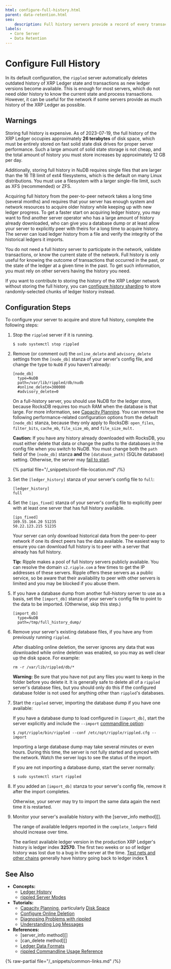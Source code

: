 ```yaml
---
html: configure-full-history.html
parent: data-retention.html
seo:
    description: Full history servers provide a record of every transaction ever to occur in the XRP Ledger, although they are expensive to run.
labels:
  - Core Server
  - Data Retention
---
```

# Configure Full History

In its default configuration, the `rippled` server automatically deletes outdated history of XRP Ledger state and transactions as new ledger versions become available. This is enough for most servers, which do not need older history to know the current state and process transactions. However, it can be useful for the network if some servers provide as much history of the XRP Ledger as possible.

## Warnings

Storing full history is expensive. As of 2023-07-19, the full history of the XRP Ledger occupies approximately **26 terabytes** of disk space, which must be entirely stored on fast solid state disk drives for proper server performance. Such a large amount of solid state storage is not cheap, and the total amount of history you must store increases by approximately 12 GB per day.

Additionally, storing full history in NuDB requires single files that are larger than the 16 TB limit of ext4 filesystems, which is the default on many Linux distributions. You must use a filesystem with a larger single-file limit, such as XFS (recommended) or ZFS.

Acquiring full history from the peer-to-peer network takes a long time (several months) and requires that your server has enough system and network resources to acquire older history while keeping up with new ledger progress. To get a faster start on acquiring ledger history, you may want to find another server operator who has a large amount of history already downloaded, who can give you a database dump or at least allow your server to explicitly peer with theirs for a long time to acquire history. The server can load ledger history from a file and verify the integrity of the historical ledgers it imports.

You do not need a full history server to participate in the network, validate transactions, or know the current state of the network. Full history is only useful for knowing the outcome of transactions that occurred in the past, or the state of the ledger at a given time in the past. To get such information, you must rely on other servers having the history you need.

If you want to contribute to storing the history of the XRP Ledger network without storing the full history, you can [configure history sharding](configure-history-sharding.md) to store randomly-selected chunks of ledger history instead.

## Configuration Steps

To configure your server to acquire and store full history, complete the following steps:

1. Stop the `rippled` server if it is running.

    ```
    $ sudo systemctl stop rippled
    ```

0. Remove (or comment out) the `online_delete` and `advisory_delete` settings from the `[node_db]` stanza of your server's config file, and change the type to `NuDB` if you haven't already:

    ```
    [node_db]
      type=NuDB
      path=/var/lib/rippled/db/nudb
      #online_delete=300000
      #advisory_delete=0
    ```

    On a full-history server, you should use NuDB for the ledger store, because RocksDB requires too much RAM when the database is that large. For more information, see [Capacity Planning](../../installation/capacity-planning.md). You can remove the following performance-related configuration options from the default `[node_db]` stanza, because they only apply to RocksDB: `open_files`, `filter_bits`, `cache_mb`, `file_size_mb`, and `file_size_mult.`

    **Caution:** If you have any history already downloaded with RocksDB, you must either delete that data or change the paths to the databases in the config file when you switch to NuDB. You must change both the `path` field of the `[node_db]` stanza **and** the `[database_path]` (SQLite database) setting. Otherwise, the server may [fail to start](../../troubleshooting/server-wont-start.md#state-db-error).

    {% partial file="/_snippets/conf-file-location.md" /%}

0. Set the `[ledger_history]` stanza of your server's config file to `full`:

    ```
    [ledger_history]
    full
    ```

0. Set the `[ips_fixed]` stanza of your server's config file to explicitly peer with at least one server that has full history available.

    ```
    [ips_fixed]
    169.55.164.20 51235
    50.22.123.215 51235
    ```

    Your server can only download historical data from the peer-to-peer network if one its direct peers has the data available. The easiest way to ensure you can download full history is to peer with a server that already has full history.

    **Tip:** Ripple makes a pool of full history servers publicly available. You can resolve the domain `s2.ripple.com` a few times to get the IP addresses of these servers. Ripple offers these servers as a public service, so be aware that their availability to peer with other servers is limited and you may be blocked if you abuse them.

0. If you have a database dump from another full-history server to use as a basis, set the `[import_db]` stanza of your server's config file to point to the data to be imported. (Otherwise, skip this step.)

    ```
    [import_db]
      type=NuDB
      path=/tmp/full_history_dump/
    ```

0. Remove your server's existing database files, if you have any from previously running `rippled`.

    After disabling online deletion, the server ignores any data that was downloaded while online deletion was enabled, so you may as well clear up the disk space. For example:

    ```
    rm -r /var/lib/rippled/db/*
    ```

    **Warning:** Be sure that you have not put any files you want to keep in the folder before you delete it. It is generally safe to delete all of a `rippled` server's database files, but you should only do this if the configured database folder is not used for anything other than `rippled`'s databases.

0. Start the `rippled` server, importing the database dump if you have one available:

    If you have a database dump to load configured in `[import_db]`, start the server explicitly and include the `--import` [commandline option](../../commandline-usage.md#daemon-mode-options):

    ```
    $ /opt/ripple/bin/rippled --conf /etc/opt/ripple/rippled.cfg --import
    ```

    Importing a large database dump may take several minutes or even hours. During this time, the server is not fully started and synced with the network. Watch the server logs to see the status of the import.

    If you are not importing a database dump, start the server normally:

    ```
    $ sudo systemctl start rippled
    ```

0. If you added an `[import_db]` stanza to your server's config file, remove it after the import completes.

    Otherwise, your server may try to import the same data again the next time it is restarted.

0. Monitor your server's available history with the [server_info method][].

    The range of available ledgers reported in the `complete_ledgers` field should increase over time.

    The earliest available ledger version in the production XRP Ledger's history is ledger index **32570**. The first two weeks or so of ledger history was lost due to a bug in the server at the time. [Test nets and other chains](../../../concepts/networks-and-servers/parallel-networks.md) generally have history going back to ledger index **1**.

## See Also

- **Concepts:**
    - [Ledger History](../../../concepts/networks-and-servers/ledger-history.md)
    - [rippled Server Modes](../../../concepts/networks-and-servers/rippled-server-modes.md)
- **Tutorials:**
    - [Capacity Planning](../../installation/capacity-planning.md), particularly [Disk Space](../../installation/capacity-planning.md#disk-space)
    - [Configure Online Deletion](configure-online-deletion.md)
    - [Diagnosing Problems with rippled](../../troubleshooting/diagnosing-problems.md)
    - [Understanding Log Messages](../../troubleshooting/understanding-log-messages.md)
- **References:**
    - [server_info method][]
    - [can_delete method][]
    - [Ledger Data Formats](../../../references/protocol/ledger-data/index.md)
    - [rippled Commandline Usage Reference](../../commandline-usage.md)

{% raw-partial file="/_snippets/common-links.md" /%}
